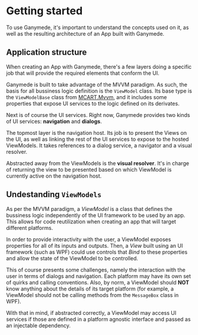 # Getting started
To use Ganymede, it's important to understand the concepts used on it, as well as the resulting architecture of an App built with Ganymede.

## Application structure
When creating an App with Ganymede, there's a few layers doing a specific job that will provide the required elements that conform the UI.

Ganymede is built to take advantage of the MVVM paradigm. As such, the basis for all bussiness logic definition is the `ViewModel` class. Its base type is the `ViewModelBase` class from [MCART.Mvvm](https://github.com/TheXDS/MCART), and it includes some properties that expose UI services to the logic defined on its derivates.

Next is of course the UI services. Right now, Ganymede provides two kinds of UI services: **navigation** and **dialogs**.

The topmost layer is the navigation host. Its job is to present the Views on the UI, as well as linking the rest of the UI services to expose to the hosted ViewModels. It takes references to a dialog service, a navigator and a visual resolver.

Abstracted away from the ViewModels is the **visual resolver**. It's in charge of returning the view to be presented based on which ViewModel is currently active on the navigation host.

## Undestanding `ViewModels`
As per the MVVM paradigm, a *ViewModel* is a class that defines the bussiness logic independently of the UI framework to be used by an app. This allows for code reutilization when creating an app that will target different platforms.

In order to provide interactivity with the user, a ViewModel exposes properties for all of its inputs and outputs. Then, a *View* built using an UI framework (such as WPF) could use controls that *Bind* to these properties and allow the state of the ViewModel to be controlled.

This of course presents some challenges, namely the interaction with the user in terms of dialogs and navigation. Each platform may have its own set of quirks and calling conventions. Also, by norm, a ViewModel should **NOT** know anything about the details of its target platform (for example, a ViewModel should not be calling methods from the `MessageBox` class in WPF).

With that in mind, if abstracted correctly, a ViewModel may access UI services if those are defined in a platform agnostic interface and passed as an injectable dependency.